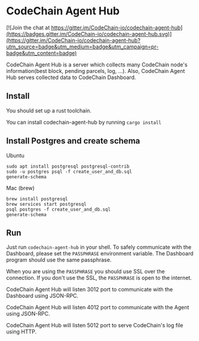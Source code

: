 CodeChain Agent Hub
====================

[![Join the chat at https://gitter.im/CodeChain-io/codechain-agent-hub](https://badges.gitter.im/CodeChain-io/codechain-agent-hub.svg)](https://gitter.im/CodeChain-io/codechain-agent-hub?utm_source=badge&utm_medium=badge&utm_campaign=pr-badge&utm_content=badge)

CodeChain Agent Hub is a server which collects many CodeChain node's information(best block, pending parcels, log, ...). Also, CodeChain Agent Hub serves collected data to CodeChain Dashboard.

Install
--------

You should set up a rust toolchain.

You can install codechain-agent-hub by running `cargo install`

Install Postgres and create schema
-----------------

Ubuntu
```
sudo apt install postgresql postgresql-contrib
sudo -u postgres psql -f create_user_and_db.sql
generate-schema
```

Mac (brew)
```
brew install postgresql
brew services start postgresql
psql postgres -f create_user_and_db.sql
generate-schema
```

Run
----

Just run `codechain-agent-hub` in your shell. 
To safely communicate with the Dashboard, please set the `PASSPHRASE` environment variable. The Dashboard program should use the same passphrase.

When you are using the `PASSPHRASE` you should use SSL over the connection. If you don't use the SSL, the `PASSPHRASE` is open to the internet. 

CodeChain Agent Hub will listen 3012 port to communicate with the Dashboard using JSON-RPC.

CodeChain Agent Hub will listen 4012 port to communicate with the Agent using JSON-RPC.

CodeChain Agent Hub will listen 5012 port to serve CodeChain's log file using HTTP.
